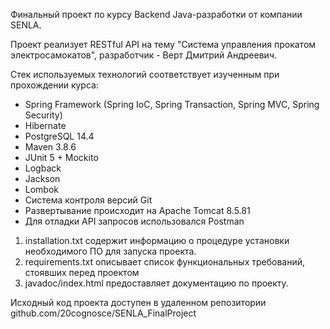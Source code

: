 Финальный проект по курсу Backend Java-разработки от компании SENLA.

Проект реализует RESTful API на тему "Система управления прокатом электросамокатов", разработчик - Верт Дмитрий Андреевич.

Стек используемых технологий соответствует изученным при прохождении курса:
- Spring Framework (Spring IoC, Spring Transaction, Spring MVC, Spring Security)
- Hibernate
- PostgreSQL 14.4
- Maven 3.8.6
- JUnit 5 + Mockito
- Logback
- Jackson
- Lombok
- Система контроля версий Git
- Развертывание происходит на Apache Tomcat 8.5.81
- Для отладки API запросов использовался Postman

1. installation.txt содержит информацию о процедуре установки необходимого ПО для запуска проекта.
2. requirements.txt описывает список функциональных требований, стоявших перед проектом
3. javadoc/index.html предоставляет документацию по проекту.

Исходный код проекта доступен в удаленном репозитории github.com/20cognosce/SENLA_FinalProject

